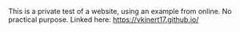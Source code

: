 This is a private test of a website, using an example from online. No practical purpose. Linked here: https://vkinert17.github.io/
